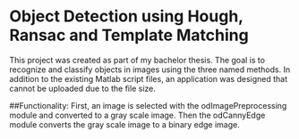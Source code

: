 # Object Detection using Hough, Ransac and Template Matching
This project was created as part of my bachelor thesis. The goal is to recognize and classify objects in images using the three named methods. In addition to the existing Matlab script files, an application was designed that cannot be uploaded due to the file size.


##Functionality:
First, an image is selected with the odImagePreprocessing module and converted to a gray scale image. Then the odCannyEdge module converts the gray scale image to a binary edge image.
